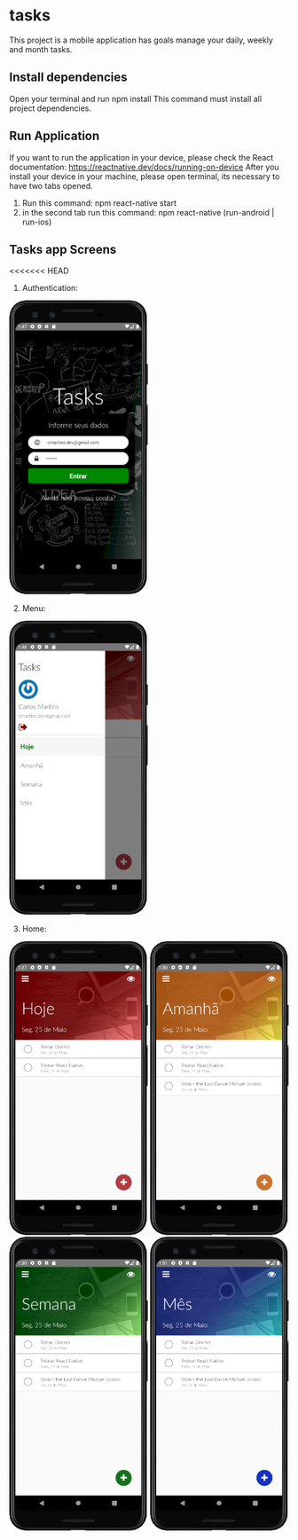 # tasks
This project is a mobile application has goals manage your daily, weekly and month tasks.

## Install dependencies
Open your terminal and run npm install
This command must install all project dependencies.

## Run Application
If you want to run the application in your device, please check the React documentation: https://reactnative.dev/docs/running-on-device
After you install your device in your machine, please open terminal, its necessary to have two tabs opened.
1. Run this command: npm react-native start
2. in the second tab run this command: npm react-native (run-android | run-ios)

## Tasks app Screens
<<<<<<< HEAD
1. Authentication:
<img src="/assets/screenshot/Tasks-app-Auth.png" width="250" height="530">

2. Menu:
<img src="/assets/screenshot/Tasks-app-Menu.png" width="250" height="530">

3. Home:
<img src="/assets/screenshot/Tasks-app-Today.png" width="250" height="530">
<img src="/assets/screenshot/Tasks-app-Tomorrow.png" width="250" height="530">
<img src="/assets/screenshot/Tasks-app-Week.png" width="250" height="530" >
<img src="/assets/screenshot/Tasks-app-Month.png" width="250" height="530" >
